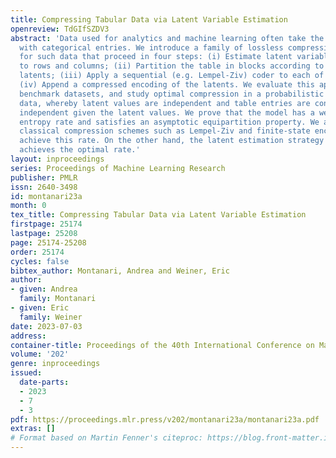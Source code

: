 ```yaml
---
title: Compressing Tabular Data via Latent Variable Estimation
openreview: TdGIfSZDV3
abstract: 'Data used for analytics and machine learning often take the form of tables
  with categorical entries. We introduce a family of lossless compression algorithms
  for such data that proceed in four steps: (i) Estimate latent variables associated
  to rows and columns; (ii) Partition the table in blocks according to the row/column
  latents; (iii) Apply a sequential (e.g. Lempel-Ziv) coder to each of the blocks;
  (iv) Append a compressed encoding of the latents. We evaluate this approach on several
  benchmark datasets, and study optimal compression in a probabilistic model for tabular
  data, whereby latent values are independent and table entries are conditionally
  independent given the latent values. We prove that the model has a well defined
  entropy rate and satisfies an asymptotic equipartition property. We also prove that
  classical compression schemes such as Lempel-Ziv and finite-state encoders do not
  achieve this rate. On the other hand, the latent estimation strategy outlined above
  achieves the optimal rate.'
layout: inproceedings
series: Proceedings of Machine Learning Research
publisher: PMLR
issn: 2640-3498
id: montanari23a
month: 0
tex_title: Compressing Tabular Data via Latent Variable Estimation
firstpage: 25174
lastpage: 25208
page: 25174-25208
order: 25174
cycles: false
bibtex_author: Montanari, Andrea and Weiner, Eric
author:
- given: Andrea
  family: Montanari
- given: Eric
  family: Weiner
date: 2023-07-03
address: 
container-title: Proceedings of the 40th International Conference on Machine Learning
volume: '202'
genre: inproceedings
issued:
  date-parts:
  - 2023
  - 7
  - 3
pdf: https://proceedings.mlr.press/v202/montanari23a/montanari23a.pdf
extras: []
# Format based on Martin Fenner's citeproc: https://blog.front-matter.io/posts/citeproc-yaml-for-bibliographies/
---
```

